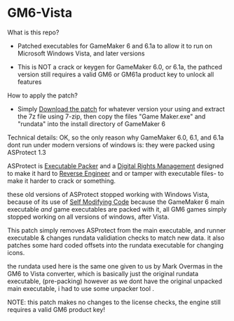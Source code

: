# GM6-Vista

What is this repo? 
- Patched executables for GameMaker 6 and 6.1a to allow it to run on Microsoft Windows Vista, and later versions

- This is NOT a crack or keygen for GameMaker 6.0, or 6.1a, the pathced version still requires a valid GM6 or GM61a product key to unlock all features

How to apply the patch?
- Simply [Download the patch](https://github.com/KuromeSan/GM6Vista/releases/latest) for whatever version your using and extract the 7z file using 7-zip, 
then copy the files "Game Maker.exe" and "rundata" into the install directory of GameMaker 6


Technical details:
OK, so the only reason why GameMaker 6.0, 6.1, and 6.1a dont run under modern versions of windows is: they were packed using ASProtect 1.3 

ASProtect is [Executable Packer](https://en.wikipedia.org/wiki/Executable_compression) and a [Digital Rights Management](https://en.wikipedia.org/wiki/Digital_rights_management) designed to make it hard to [Reverse Engineer](https://en.wikipedia.org/wiki/Reverse_engineering) and or tamper with executable files- to make it harder to crack or something.

these old versions of ASProtect stopped working with Windows Vista, because of its use of [Self Modifying Code](https://en.wikipedia.org/wiki/Self-modifying_code) 
because the GameMaker 6 main executable *and* game executables are packed with it, all GM6 games simply stopped working on all versions of windows, after Vista.

This patch simply removes ASProtect from the main executable, and runner executable & changes rundata validiation checks to match new data. 
it also patches some hard coded offsets into the rundata executable for changing icons.

the rundata used here is the same one given to us by Mark Overmas in the GM6 to Vista converter, which is basically just the original rundata executable, (pre-packing) however as we dont have the original unpacked main executable, i had to use some unpacker tool .

NOTE: this patch makes no changes to the license checks, the engine still requires a valid GM6 product key!
